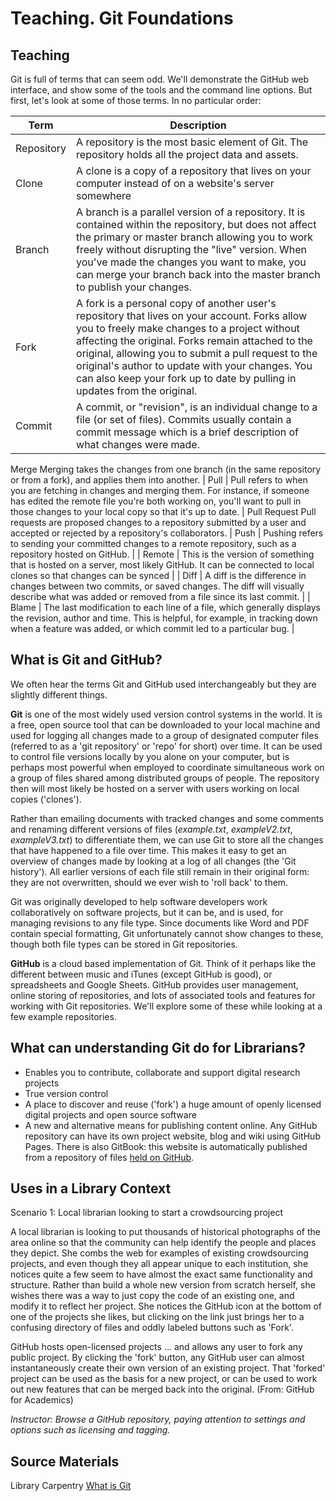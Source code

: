 Teaching.  Git Foundations
==========================

Teaching
--------


Git is full of terms that can seem odd.  We'll demonstrate the GitHub web interface, and show some of the tools and the command line options.  But first, let's look at some of those terms. In no particular order:

| Term | Description |
| ---- | ----------- |
| Repository | A repository is the most basic element of Git. The repository holds all the project data and assets. |
| Clone | A clone is a copy of a repository that lives on your computer instead of on a website's server somewhere |
| Branch | A branch is a parallel version of a repository. It is contained within the repository, but does not affect the primary or master branch allowing you to work freely without disrupting the "live" version. When you've made the changes you want to make, you can merge your branch back into the master branch to publish your changes. |
| Fork | A fork is a personal copy of another user's repository that lives on your account. Forks allow you to freely make changes to a project without affecting the original. Forks remain attached to the original, allowing you to submit a pull request to the original's author to update with your changes. You can also keep your fork up to date by pulling in updates from the original. |
| Commit | A commit, or "revision", is an individual change to a file (or set of files).  Commits usually contain a commit message which is a brief description of what changes were made. |
Merge Merging takes the changes from one branch (in the same repository or from a fork), and applies them into another.
| Pull | Pull refers to when you are fetching in changes and merging them. For instance, if someone has edited the remote file you're both working on, you'll want to pull in those changes to your local copy so that it's up to date. |
Pull Request Pull requests are proposed changes to a repository submitted by a user and accepted or rejected by a repository's collaborators.
| Push | Pushing refers to sending your committed changes to a remote repository, such as a repository hosted on GitHub. |
| Remote | This is the version of something that is hosted on a server, most likely GitHub. It can be connected to local clones so that changes can be synced |
| Diff | A diff is the difference in changes between two commits, or saved changes. The diff will visually describe what was added or removed from a file since its last commit. |
| Blame | The last modification to each line of a file, which generally displays the revision, author and time. This is helpful, for example, in tracking down when a feature was added, or which commit led to a particular bug. |

What is Git and GitHub?
-----------------------

We often hear the terms Git and GitHub used interchangeably but they are slightly different things.

**Git** is one of the most widely used version control systems in the world. It is a free, open source tool that can be downloaded to your local machine and used for logging all changes made to a group of designated computer files (referred to as a 'git repository' or 'repo' for short) over time. It can be used to control file versions locally by you alone on your computer, but is perhaps most powerful when employed to coordinate simultaneous work on a group of files shared among distributed groups of people.  The repository then will most likely be hosted on a server with users working on local copies ('clones').

Rather than emailing documents with tracked changes and some comments and renaming different versions of files (*example.txt*, *exampleV2.txt*, *exampleV3.txt*) to differentiate them, we can use Git to store all the changes that have happened to a file over time. This makes it easy to get an overview of changes made by looking at a log of all changes (the 'Git history'). All earlier versions of each file still remain in their original form: they are not overwritten, should we ever wish to 'roll back' to them.

Git was originally developed to help software developers work collaboratively on software projects, but it can be, and is used, for managing revisions to any file type. Since documents like Word and PDF contain special formatting, Git unfortunately cannot show changes to these, though both file types can be stored in Git repositories.

**GitHub** is a cloud based implementation of Git.  Think of it perhaps like the different between music and iTunes (except GitHub is good), or spreadsheets and Google Sheets.  GitHub provides user management, online storing of repositories, and lots of associated tools and features for working with Git repositories.  We'll explore some of these while looking at a few example repositories.

What can understanding Git do for Librarians?
---------------------------------------------

- Enables you to contribute, collaborate and support digital research projects
- True version control
- A place to discover and reuse ('fork') a huge amount of openly licensed digital projects and open source software
- A new and alternative means for publishing content online. Any GitHub repository can have its own project website, blog and wiki using GitHub Pages.  There is also GitBook: this website is automatically published from a repository of files [held on GitHub](https://github.com/LibrariesHacked/library-carpentry).

Uses in a Library Context
-------------------------

Scenario 1: Local librarian looking to start a crowdsourcing project

A local librarian is looking to put thousands of historical photographs of the area online so that the community can help identify the people and places they depict. She combs the web for examples of existing crowdsourcing projects, and even though they all appear unique to each institution, she notices quite a few seem to have almost the exact same functionality and structure. Rather than build a whole new version from scratch herself, she wishes there was a way to just copy the code of an existing one, and modify it to reflect her project. She notices the GitHub icon at the bottom of one of the projects she likes, but clicking on the link just brings her to a confusing directory of files and oddly labeled buttons such as 'Fork'.

GitHub hosts open-licensed projects … and allows any user to fork any public project. By clicking the 'fork' button, any GitHub user can almost instantaneously create their own version of an existing project. That 'forked' project can be used as the basis for a new project, or can be used to work out new features that can be merged back into the original. (From: GitHub for Academics)

*Instructor: Browse a GitHub repository, paying attention to settings and options such as licensing and tagging.*


Source Materials
----------------

Library Carpentry [What is Git](http://data-lessons.github.io/library-git/01-what-is-git/)